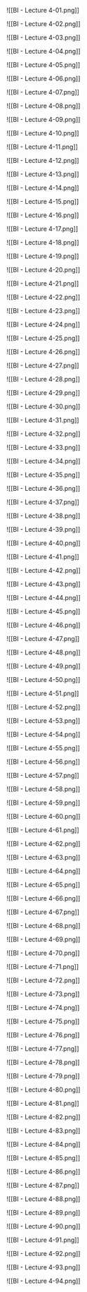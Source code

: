 ![[BI - Lecture 4-01.png]]

![[BI - Lecture 4-02.png]]

![[BI - Lecture 4-03.png]]

![[BI - Lecture 4-04.png]]

![[BI - Lecture 4-05.png]]

![[BI - Lecture 4-06.png]]

![[BI - Lecture 4-07.png]]

![[BI - Lecture 4-08.png]]

![[BI - Lecture 4-09.png]]

![[BI - Lecture 4-10.png]]

![[BI - Lecture 4-11.png]]

![[BI - Lecture 4-12.png]]

![[BI - Lecture 4-13.png]]

![[BI - Lecture 4-14.png]]

![[BI - Lecture 4-15.png]]

![[BI - Lecture 4-16.png]]

![[BI - Lecture 4-17.png]]

![[BI - Lecture 4-18.png]]

![[BI - Lecture 4-19.png]]

![[BI - Lecture 4-20.png]]

![[BI - Lecture 4-21.png]]

![[BI - Lecture 4-22.png]]

![[BI - Lecture 4-23.png]]

![[BI - Lecture 4-24.png]]

![[BI - Lecture 4-25.png]]

![[BI - Lecture 4-26.png]]

![[BI - Lecture 4-27.png]]

![[BI - Lecture 4-28.png]]

![[BI - Lecture 4-29.png]]

![[BI - Lecture 4-30.png]]

![[BI - Lecture 4-31.png]]

![[BI - Lecture 4-32.png]]

![[BI - Lecture 4-33.png]]

![[BI - Lecture 4-34.png]]

![[BI - Lecture 4-35.png]]

![[BI - Lecture 4-36.png]]

![[BI - Lecture 4-37.png]]

![[BI - Lecture 4-38.png]]

![[BI - Lecture 4-39.png]]

![[BI - Lecture 4-40.png]]

![[BI - Lecture 4-41.png]]

![[BI - Lecture 4-42.png]]

![[BI - Lecture 4-43.png]]

![[BI - Lecture 4-44.png]]

![[BI - Lecture 4-45.png]]

![[BI - Lecture 4-46.png]]

![[BI - Lecture 4-47.png]]

![[BI - Lecture 4-48.png]]

![[BI - Lecture 4-49.png]]

![[BI - Lecture 4-50.png]]

![[BI - Lecture 4-51.png]]

![[BI - Lecture 4-52.png]]

![[BI - Lecture 4-53.png]]

![[BI - Lecture 4-54.png]]

![[BI - Lecture 4-55.png]]

![[BI - Lecture 4-56.png]]

![[BI - Lecture 4-57.png]]

![[BI - Lecture 4-58.png]]

![[BI - Lecture 4-59.png]]

![[BI - Lecture 4-60.png]]

![[BI - Lecture 4-61.png]]

![[BI - Lecture 4-62.png]]

![[BI - Lecture 4-63.png]]

![[BI - Lecture 4-64.png]]

![[BI - Lecture 4-65.png]]

![[BI - Lecture 4-66.png]]

![[BI - Lecture 4-67.png]]

![[BI - Lecture 4-68.png]]

![[BI - Lecture 4-69.png]]

![[BI - Lecture 4-70.png]]

![[BI - Lecture 4-71.png]]

![[BI - Lecture 4-72.png]]

![[BI - Lecture 4-73.png]]

![[BI - Lecture 4-74.png]]

![[BI - Lecture 4-75.png]]

![[BI - Lecture 4-76.png]]

![[BI - Lecture 4-77.png]]

![[BI - Lecture 4-78.png]]

![[BI - Lecture 4-79.png]]

![[BI - Lecture 4-80.png]]

![[BI - Lecture 4-81.png]]

![[BI - Lecture 4-82.png]]

![[BI - Lecture 4-83.png]]

![[BI - Lecture 4-84.png]]

![[BI - Lecture 4-85.png]]

![[BI - Lecture 4-86.png]]

![[BI - Lecture 4-87.png]]

![[BI - Lecture 4-88.png]]

![[BI - Lecture 4-89.png]]

![[BI - Lecture 4-90.png]]

![[BI - Lecture 4-91.png]]

![[BI - Lecture 4-92.png]]

![[BI - Lecture 4-93.png]]

![[BI - Lecture 4-94.png]]
